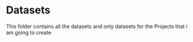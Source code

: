 # Datasets
This folder contains all the datasets and only datasets for the Projects that i am going to create
